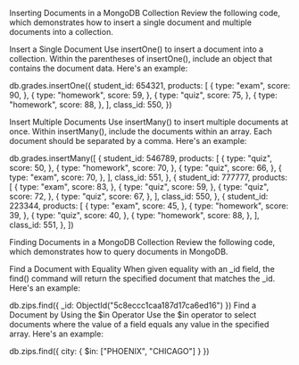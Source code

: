 Inserting Documents in a MongoDB Collection
Review the following code, which demonstrates how to insert a single document and multiple documents into a collection.


Insert a Single Document
Use insertOne() to insert a document into a collection. Within the parentheses of insertOne(), include an object that contains the document data. Here's an example:

db.grades.insertOne({
  student_id: 654321,
  products: [
    {
      type: "exam",
      score: 90,
    },
    {
      type: "homework",
      score: 59,
    },
    {
      type: "quiz",
      score: 75,
    },
    {
      type: "homework",
      score: 88,
    },
  ],
  class_id: 550,
})

Insert Multiple Documents
Use insertMany() to insert multiple documents at once. Within insertMany(), include the documents within an array. Each document should be separated by a comma. Here's an example:

db.grades.insertMany([
  {
    student_id: 546789,
    products: [
      {
        type: "quiz",
        score: 50,
      },
      {
        type: "homework",
        score: 70,
      },
      {
        type: "quiz",
        score: 66,
      },
      {
        type: "exam",
        score: 70,
      },
    ],
    class_id: 551,
  },
  {
    student_id: 777777,
    products: [
      {
        type: "exam",
        score: 83,
      },
      {
        type: "quiz",
        score: 59,
      },
      {
        type: "quiz",
        score: 72,
      },
      {
        type: "quiz",
        score: 67,
      },
    ],
    class_id: 550,
  },
  {
    student_id: 223344,
    products: [
      {
        type: "exam",
        score: 45,
      },
      {
        type: "homework",
        score: 39,
      },
      {
        type: "quiz",
        score: 40,
      },
      {
        type: "homework",
        score: 88,
      },
    ],
    class_id: 551,
  },
])


Finding Documents in a MongoDB Collection
Review the following code, which demonstrates how to query documents in MongoDB.

Find a Document with Equality
When given equality with an _id field, the find() command will return the specified document that matches the _id. Here's an example:

db.zips.find({ _id: ObjectId("5c8eccc1caa187d17ca6ed16") })
Find a Document by Using the $in Operator
Use the $in operator to select documents where the value of a field equals any value in the specified array. Here's an example:

db.zips.find({ city: { $in: ["PHOENIX", "CHICAGO"] } })
